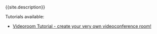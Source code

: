 {{site.description}}

Tutorials available:
+ [Videoroom Tutorial - create your very own videoconference room!](videoroom/index.md)